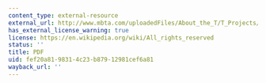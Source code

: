 ```yaml
---
content_type: external-resource
external_url: http://www.mbta.com/uploadedFiles/About_the_T/T_Projects/T_Projects_List/2006%20Service%20Delivery%20Policy%281%29.pdf
has_external_license_warning: true
license: https://en.wikipedia.org/wiki/All_rights_reserved
status: ''
title: PDF
uid: fef20a81-9831-4c23-b879-12981cef6a81
wayback_url: ''
---
```

